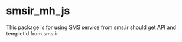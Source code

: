 # smsir_mh_js
This package is for using SMS service from sms.ir should get API and templetId from sms.ir
